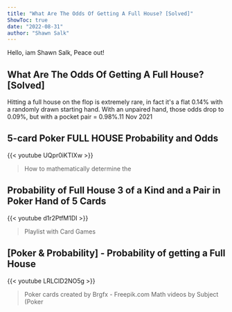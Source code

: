 ```yaml
---
title: "What Are The Odds Of Getting A Full House? [Solved]"
ShowToc: true 
date: "2022-08-31"
author: "Shawn Salk" 
---
```


Hello, iam Shawn Salk, Peace out!
## What Are The Odds Of Getting A Full House? [Solved]
Hitting a full house on the flop is extremely rare, in fact it's a flat 0.14% with a randomly drawn starting hand. With an unpaired hand, those odds drop to 0.09%, but with a pocket pair = 0.98%.11 Nov 2021

## 5-card Poker FULL HOUSE Probability and Odds
{{< youtube UQpr0iKTIXw >}}
>How to mathematically determine the 

## Probability of Full House 3 of a Kind and a Pair in Poker Hand of 5 Cards
{{< youtube d1r2PtfM1DI >}}
>Playlist with Card Games 

## [Poker & Probability] - Probability of getting a  Full House
{{< youtube LRLCID2NO5g >}}
>Poker cards created by Brgfx - Freepik.com Math videos by Subject (Poker 

